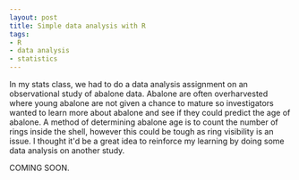 ```yaml
---
layout: post
title: Simple data analysis with R
tags:
- R
- data analysis
- statistics
---
```


In my stats class, we had to do a data analysis assignment on an observational study of abalone data. Abalone are often overharvested where young abalone are not given a chance to mature so investigators wanted to learn more about abalone and see if they could predict the age of abalone. A method of determining abalone age is to count the number of rings inside the shell, however this could be tough as ring visibility is an issue. I thought it'd be a great idea to reinforce my learning by doing some data analysis on another study. 

COMING SOON.